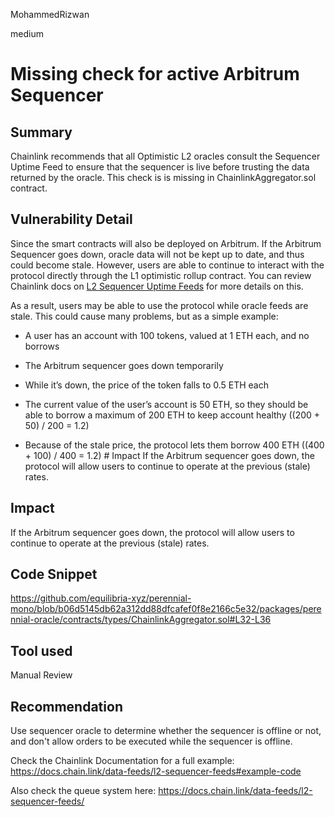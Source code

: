 MohammedRizwan

medium

# Missing check for active Arbitrum Sequencer

## Summary
Chainlink recommends that all Optimistic L2 oracles consult the Sequencer Uptime Feed to ensure that the sequencer is live before trusting the data returned by the oracle. This check is is missing in ChainlinkAggregator.sol contract.

## Vulnerability Detail
Since the smart contracts will also be deployed on Arbitrum. If the Arbitrum Sequencer goes down, oracle data will not be kept up to date, and thus could become stale. However, users are able to continue to interact with the protocol directly through the L1 optimistic rollup contract. You can review Chainlink docs on [L2 Sequencer Uptime Feeds](https://docs.chain.link/data-feeds/l2-sequencer-feeds#arbitrum) for more details on this.

As a result, users may be able to use the protocol while oracle feeds are stale. This could cause many problems, but as a simple example:

- A user has an account with 100 tokens, valued at 1 ETH each, and no borrows

- The Arbitrum sequencer goes down temporarily

- While it’s down, the price of the token falls to 0.5 ETH each

- The current value of the user’s account is 50 ETH, so they should be able to borrow a maximum of 200 ETH to keep account healthy ((200 + 50) / 200 = 1.2)

- Because of the stale price, the protocol lets them borrow 400 ETH ((400 + 100) / 400 = 1.2) # Impact If the Arbitrum sequencer goes down, the protocol will allow users to continue to operate at the previous (stale) rates.

## Impact
If the Arbitrum sequencer goes down, the protocol will allow users to continue to operate at the previous (stale) rates.

## Code Snippet
https://github.com/equilibria-xyz/perennial-mono/blob/b06d5145db62a312dd88dfcafef0f8e2166c5e32/packages/perennial-oracle/contracts/types/ChainlinkAggregator.sol#L32-L36

## Tool used
Manual Review

## Recommendation
Use sequencer oracle to determine whether the sequencer is offline or not, and don't allow orders to be executed while the sequencer is offline.

Check the Chainlink Documentation for a full example: https://docs.chain.link/data-feeds/l2-sequencer-feeds#example-code

Also check the queue system here: https://docs.chain.link/data-feeds/l2-sequencer-feeds/
